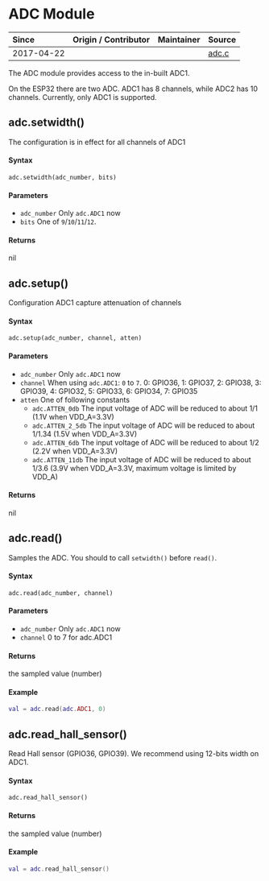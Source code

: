 # ADC Module
| Since  | Origin / Contributor  | Maintainer  | Source  |
| :----- | :-------------------- | :---------- | :------ |
| 2017-04-22 | | | [adc.c](../../components/modules/bthci.c)|

The ADC module provides access to the in-built ADC1.

On the ESP32 there are two ADC. ADC1 has 8 channels, while ADC2 has 10 channels. Currently, only ADC1 is supported.

## adc.setwidth()

The configuration is in effect for all channels of ADC1

#### Syntax
`adc.setwidth(adc_number, bits)`

#### Parameters
- `adc_number` Only `adc.ADC1` now
- `bits` One of `9`/`10`/`11`/`12`.

#### Returns
nil


## adc.setup()

Configuration ADC1 capture attenuation of channels

#### Syntax
`adc.setup(adc_number, channel, atten)`

#### Parameters
- `adc_number` Only `adc.ADC1` now
- `channel`  When using `adc.ADC1`: `0` to `7`. 0: GPIO36, 1: GPIO37, 2: GPIO38, 3: GPIO39, 4: GPIO32, 5: GPIO33, 6: GPIO34, 7: GPIO35
- `atten` One of following constants
  - `adc.ATTEN_0db`    The input voltage of ADC will be reduced to about 1/1    (1.1V when VDD_A=3.3V)
  - `adc.ATTEN_2_5db`  The input voltage of ADC will be reduced to about 1/1.34 (1.5V when VDD_A=3.3V)
  - `adc.ATTEN_6db`    The input voltage of ADC will be reduced to about 1/2    (2.2V when VDD_A=3.3V)
  - `adc.ATTEN_11db`   The input voltage of ADC will be reduced to about 1/3.6  (3.9V when VDD_A=3.3V,  maximum voltage is limited by VDD_A)

#### Returns
nil


## adc.read()

Samples the ADC. You should to call `setwidth()` before `read()`.

#### Syntax
`adc.read(adc_number, channel)`

#### Parameters
- `adc_number` Only `adc.ADC1` now
- `channel` 0 to 7 for adc.ADC1

#### Returns
the sampled value (number)

#### Example
```lua
val = adc.read(adc.ADC1, 0)
```

## adc.read_hall_sensor()

Read Hall sensor (GPIO36, GPIO39). We recommend using 12-bits width on ADC1.

#### Syntax
`adc.read_hall_sensor()`

#### Returns
the sampled value (number)

#### Example
```lua
val = adc.read_hall_sensor()
```

